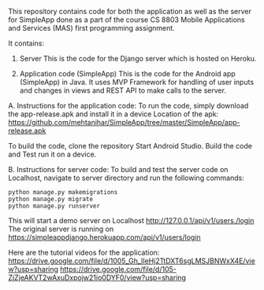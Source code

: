 This repository contains code for both the application as well as the server for SimpleApp done as a part of the course CS 8803 Mobile Applications and Services (MAS) first programming assignment.

It contains:
1. Server
This is the code for the Django server which is hosted on Heroku.

2. Application code (SimpleApp)
This is the code for the Android app (SimpleApp) in Java. It uses MVP Framework for handling of user inputs and changes in views and REST API to make calls to the server.

A. Instructions for the application code:
To run the code, simply download the app-release.apk and install it in a device
Location of the apk: https://github.com/mehtanihar/SimpleApp/tree/master/SimpleApp/app-release.apk

To build the code, clone the repository Start Android Studio. Build the code and Test run it on a device. 

B. Instructions for server code:
To build and test the server code on Localhost, navigate to server directory and run the following commands:

```
python manage.py makemigrations
python manage.py migrate
python manage.py runserver
```

This will start a demo server on Localhost http://127.0.0.1/api/v1/users./login
The original server is running on https://simpleappdjango.herokuapp.com/api/v1/users/login

Here are the tutorial videos for the application:
https://drive.google.com/file/d/1005_Gh_lIeHj2TtDXT6sgLMSJBNWxX4E/view?usp=sharing
https://drive.google.com/file/d/105-ZjZjeAKVT2wAxuDxpojw21io0DYF0/view?usp=sharing
